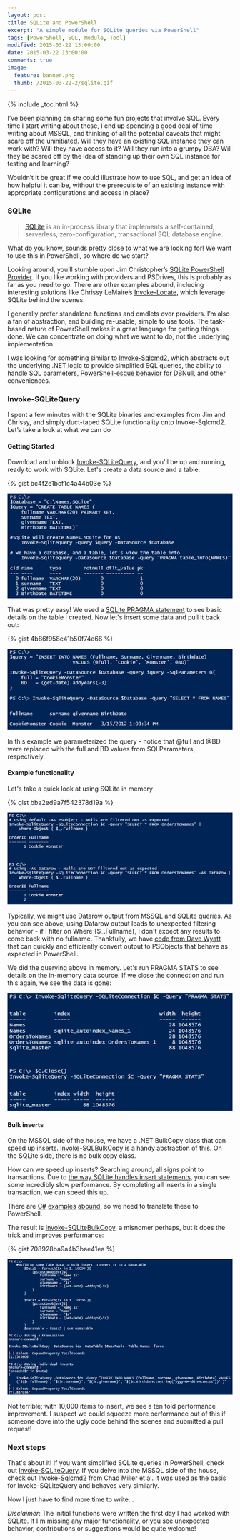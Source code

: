 ```yaml
---
layout: post
title: SQLite and PowerShell
excerpt: "A simple module for SQLite queries via PowerShell"
tags: [PowerShell, SQL, Module, Tool]
modified: 2015-03-22 13:00:00
date: 2015-03-22 13:00:00
comments: true
image:
  feature: banner.png
  thumb: /2015-03-22-2/sqlite.gif
---
```

{% include _toc.html %}

I’ve been planning on sharing some fun projects that involve SQL. Every time I start writing about these, I end up spending a good deal of time writing about MSSQL, and thinking of all the potential caveats that might scare off the uninitiated. Will they have an existing SQL instance they can work with? Will they have access to it? Will they run into a grumpy DBA? Will they be scared off by the idea of standing up their own SQL instance for testing and learning?

Wouldn’t it be great if we could illustrate how to use SQL, and get an idea of how helpful it can be, without the prerequisite of an existing instance with appropriate configurations and access in place?

### SQLite

> [SQLite](https://www.sqlite.org/about.html) is an in-process library that implements a self-contained, serverless, zero-configuration, transactional SQL database engine.

What do you know, sounds pretty close to what we are looking for!  We want to use this in PowerShell, so where do we start?

Looking around, you’ll stumble upon Jim Christopher’s [SQLite PowerShell Provider](https://psqlite.codeplex.com/). If you like working with providers and PSDrives, this is probably as far as you need to go. There are other examples abound, including interesting solutions like Chrissy LeMaire’s [Invoke-Locate](https://gallery.technet.microsoft.com/scriptcenter/Invoke-Locate-PowerShell-0aa2673a), which leverage SQLite behind the scenes.

I generally prefer standalone functions and cmdlets over providers. I’m also a fan of abstraction, and building re-usable, simple to use tools. The task-based nature of PowerShell makes it a great language for getting things done. We can concentrate on doing what we want to do, not the underlying implementation.

I was looking for something similar to [Invoke-Sqlcmd2](https://github.com/RamblingCookieMonster/PowerShell/blob/master/Invoke-Sqlcmd2.ps1), which abstracts out the underlying .NET logic to provide simplified SQL queries, the ability to handle SQL parameters, [PowerShell-esque behavior for DBNull](https://connect.microsoft.com/PowerShell/feedback/details/830412/provide-expected-comparison-handling-for-dbnull), and other conveniences.

### Invoke-SQLiteQuery

I spent a few minutes with the SQLite binaries and examples from Jim and Chrissy, and simply duct-taped SQLite functionality onto Invoke-Sqlcmd2. Let’s take a look at what we can do

#### Getting Started

Download and unblock [Invoke-SQLiteQuery](https://github.com/RamblingCookieMonster/Invoke-SQLiteQuery), and you'll be up and running, ready to work with SQLite. Let's create a data source and a table:

{% gist bc4f2e1bcf1c4a44b03e %}

![Create a table](/images/2015-03-22-2/init.png)

That was pretty easy! We used a [SQLite PRAGMA statement](http://www.sqlite.org/pragma.html) to see basic details on the table I created. Now let's insert some data and pull it back out:

{% gist 4b86f958c41b50f74e66 %}

![Insert and Select](/images/2015-03-22-2/insertselect.png)

In this example we parameterized the query - notice that @full and @BD were replaced with the full and BD values from SQLParameters, respectively.

#### Example functionality

Let's take a quick look at using SQLite in memory

{% gist bba2ed9a7f542378d19a %}

![Memory](/images/2015-03-22-2/memory.png)

Typically, we might use Datarow output from MSSQL and SQLite queries. As you can see above, using Datarow output leads to unexpected filtering behavior - if I filter on Where {$_.Fullname}, I don't expect any results to come back with no fullname. Thankfully, we have [code from Dave Wyatt](http://powershell.org/wp/forums/topic/dealing-with-dbnull/) that can quickly and efficiently convert output to PSObjects that behave as expected in PowerShell.

We did the querying above in memory. Let's run PRAGMA STATS to see details on the in-memory data source. If we close the connection and run this again, we see the data is gone:

![Memory Gone](/images/2015-03-22-2/memorygone.png)

#### Bulk inserts

On the MSSQL side of the house, we have a .NET BulkCopy class that can speed up inserts.  [Invoke-SQLBulkCopy](https://github.com/RamblingCookieMonster/PowerShell/blob/master/Invoke-SQLBulkCopy.ps1) is a handy abstraction of this. On the SQLite side, there is no bulk copy class.

How can we speed up inserts? Searching around, all signs point to transactions. Due to [the way SQLite handles insert statements](https://www.sqlite.org/faq.html#q19), you can see some incredibly slow performance. By completing all inserts in a single transaction, we can speed this up.

There are [C#](http://procbits.com/2009/09/08/sqlite-bulk-insert) [examples](http://www.jokecamp.com/blog/make-your-sqlite-bulk-inserts-very-fast-in-c/) [abound](http://www.schiffhauer.com/bulk-operations-in-sqlite-and-c-with-transaction/), so we need to translate these to PowerShell.

The result is [Invoke-SQLiteBulkCopy](https://github.com/RamblingCookieMonster/Invoke-SQLiteQuery/blob/master/Invoke-SQLiteQuery/Invoke-SqliteBulkCopy.ps1), a misnomer perhaps, but it does the trick and improves performance:

{% gist 708928ba9a4b3bae41ea %}

![Transaction](/images/2015-03-22-2/Transaction.png)

Not terrible; with 10,000 items to insert, we see a ten fold performance improvement. I suspect we could squeeze more performance out of this if someone dove into the ugly code behind the scenes and submitted a pull request!

### Next steps

That's about it! If you want simplified SQLite queries in PowerShell, check out [Invoke-SQLiteQuery](https://github.com/RamblingCookieMonster/Invoke-SQLiteQuery). If you delve into the MSSQL side of the house, check out [Invoke-Sqlcmd2](https://github.com/RamblingCookieMonster/PowerShell/blob/master/Invoke-Sqlcmd2.ps1) from Chad Miller et al. It was used as the basis for Invoke-SQLiteQuery and behaves very similarly.

Now I just have to find more time to write...

*Disclaimer*: The initial functions were written the first day I had worked with SQLite. If I'm missing any major functionality, or you see unexpected behavior, contributions or suggestions would be quite welcome!